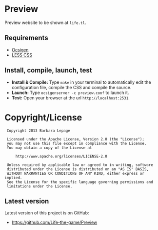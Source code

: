 Preview
=======

Preview website to be shown at `life.tl`.

Requirements
------------

* [Ocsigen](http://ocsigen.org)
* [LESS CSS](http://lesscss.org)

Install, compile, launch, test
------------------------------

* __Install & Compile:__ Type `make` in your terminal to automatically edit the configuration file, compile the CSS and compile the source.
* __Launch:__ Type `ocsigenserver -c preview.conf` to launch it.
* __Test:__ Open your browser at the url `http://localhost:2531`.

Copyright/License
=================

     Copyright 2013 Barbara Lepage

     Licensed under the Apache License, Version 2.0 (the "License");
     you may not use this file except in compliance with the License.
     You may obtain a copy of the License at

         http://www.apache.org/licenses/LICENSE-2.0

     Unless required by applicable law or agreed to in writing, software
     distributed under the License is distributed on an "AS IS" BASIS,
     WITHOUT WARRANTIES OR CONDITIONS OF ANY KIND, either express or implied.
     See the License for the specific language governing permissions and
     limitations under the License.
     
Latest version
--------------

Latest version of this project is on GitHub:
* https://github.com/Life-the-game/Preview
